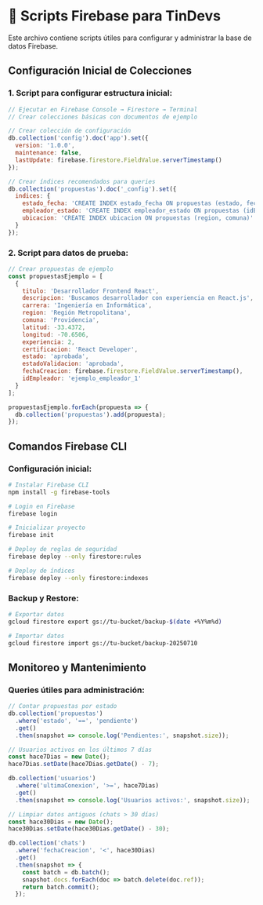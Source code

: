 # 🧱 Scripts Firebase para TinDevs

Este archivo contiene scripts útiles para configurar y administrar la base de datos Firebase.

## Configuración Inicial de Colecciones

### 1. Script para configurar estructura inicial:
```javascript
// Ejecutar en Firebase Console → Firestore → Terminal
// Crear colecciones básicas con documentos de ejemplo

// Crear colección de configuración
db.collection('config').doc('app').set({
  version: '1.0.0',
  maintenance: false,
  lastUpdate: firebase.firestore.FieldValue.serverTimestamp()
});

// Crear índices recomendados para queries
db.collection('propuestas').doc('_config').set({
  indices: {
    estado_fecha: 'CREATE INDEX estado_fecha ON propuestas (estado, fechaCreacion DESC)',
    empleador_estado: 'CREATE INDEX empleador_estado ON propuestas (idEmpleador, estado)',
    ubicacion: 'CREATE INDEX ubicacion ON propuestas (region, comuna)'
  }
});
```

### 2. Script para datos de prueba:
```javascript
// Crear propuestas de ejemplo
const propuestasEjemplo = [
  {
    titulo: 'Desarrollador Frontend React',
    descripcion: 'Buscamos desarrollador con experiencia en React.js',
    carrera: 'Ingeniería en Informática',
    region: 'Región Metropolitana',
    comuna: 'Providencia',
    latitud: -33.4372,
    longitud: -70.6506,
    experiencia: 2,
    certificacion: 'React Developer',
    estado: 'aprobada',
    estadoValidacion: 'aprobada',
    fechaCreacion: firebase.firestore.FieldValue.serverTimestamp(),
    idEmpleador: 'ejemplo_empleador_1'
  }
];

propuestasEjemplo.forEach(propuesta => {
  db.collection('propuestas').add(propuesta);
});
```

## Comandos Firebase CLI

### Configuración inicial:
```bash
# Instalar Firebase CLI
npm install -g firebase-tools

# Login en Firebase
firebase login

# Inicializar proyecto
firebase init

# Deploy de reglas de seguridad
firebase deploy --only firestore:rules

# Deploy de índices
firebase deploy --only firestore:indexes
```

### Backup y Restore:
```bash
# Exportar datos
gcloud firestore export gs://tu-bucket/backup-$(date +%Y%m%d)

# Importar datos
gcloud firestore import gs://tu-bucket/backup-20250710
```

## Monitoreo y Mantenimiento

### Queries útiles para administración:
```javascript
// Contar propuestas por estado
db.collection('propuestas')
  .where('estado', '==', 'pendiente')
  .get()
  .then(snapshot => console.log('Pendientes:', snapshot.size));

// Usuarios activos en los últimos 7 días
const hace7Dias = new Date();
hace7Dias.setDate(hace7Dias.getDate() - 7);

db.collection('usuarios')
  .where('ultimaConexion', '>=', hace7Dias)
  .get()
  .then(snapshot => console.log('Usuarios activos:', snapshot.size));

// Limpiar datos antiguos (chats > 30 días)
const hace30Dias = new Date();
hace30Dias.setDate(hace30Dias.getDate() - 30);

db.collection('chats')
  .where('fechaCreacion', '<', hace30Dias)
  .get()
  .then(snapshot => {
    const batch = db.batch();
    snapshot.docs.forEach(doc => batch.delete(doc.ref));
    return batch.commit();
  });
```

